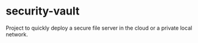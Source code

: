# security-vault
Project to quickly deploy a secure file server in the cloud or a private local network.
